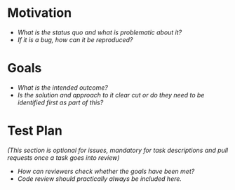 <!---
eChronos Real-Time Operating System
Copyright (C) 2015  National ICT Australia Limited (NICTA), ABN 62 102 206 173.

This program is free software: you can redistribute it and/or modify
it under the terms of the GNU Affero General Public License as published by
the Free Software Foundation, version 3, provided that these additional
terms apply under section 7:

  No right, title or interest in or to any trade mark, service mark, logo
  or trade name of of National ICT Australia Limited, ABN 62 102 206 173
  ("NICTA") or its licensors is granted. Modified versions of the Program
  must be plainly marked as such, and must not be distributed using
  "eChronos" as a trade mark or product name, or misrepresented as being
  the original Program.

This program is distributed in the hope that it will be useful,
but WITHOUT ANY WARRANTY; without even the implied warranty of
MERCHANTABILITY or FITNESS FOR A PARTICULAR PURPOSE.  See the
GNU Affero General Public License for more details.

You should have received a copy of the GNU Affero General Public License
along with this program.  If not, see <http://www.gnu.org/licenses/>.

@TAG(NICTA_DOC_AGPL)
-->

# Motivation

- _What is the status quo and what is problematic about it?_
- _If it is a bug, how can it be reproduced?_

# Goals

- _What is the intended outcome?_
- _Is the solution and approach to it clear cut or do they need to be identified first as part of this?_

# Test Plan

_(This section is optional for issues, mandatory for task descriptions and pull requests once a task goes into review)_

- _How can reviewers check whether the goals have been met?_
- _Code review should practically always be included here._
